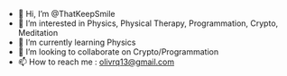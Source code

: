 - 👋 Hi, I’m @ThatKeepSmile
- 👀 I’m interested in Physics, Physical Therapy, Programmation, Crypto, Meditation
- 🌱 I’m currently learning Physics
- 💞️ I’m looking to collaborate on Crypto/Programmation
- 📫 How to reach me : olivrq13@gmail.com

<!---
ThatKeepSmile/ThatKeepSmile is a ✨ special ✨ repository because its `README.md` (this file) appears on your GitHub profile.
You can click the Preview link to take a look at your changes.
--->
